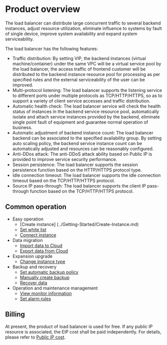 # Product overview


The load balancer can distribute large concurrent traffic to several backend instances, adjust resource utilization, eliminate influence to systems by fault of single device, improve system availability and expand system serviceability. 

The load balancer has the following features:

* Traffic distribution: By setting VIP, the backend instances (virtual machine/container) under the same VPC will be a virtual service pool by the load balancer, the access traffic of frontend customer will be distributed to the backend instance resource pool for processing as per specified rules and the external serviceability of the user can be improved.
* Multi-protocol listening: The load balancer supports the listening service to different ports under multiple protocols as TCP/HTTP/HTTPS, so as to support a variety of client service accesses and traffic distribution.
* Automatic health check: The load balancer service will check the health status of instances in the backend service resource pool, automatically isolate and attach service instances provided by the backend, eliminate single point fault of equipment and guarantee normal operation of business.
* Automatic adjustment of backend instance count: The load balancer backend can be associated to the specified availability group. By setting auto scaling policy, the backend service instance count can be automatically adjusted and resources can be reasonably configured.
* Anti-DDos attack: The anti-DDoS attack ability based on Public IP is provided to improve service security performance.
* Session persistence: The load balancer supports the session persistence function based on the HTTP/HTTPS protocol type.
* Idle connection timeout: The load balancer supports the idle connection timeout based on the TCP/HTTP/HTTPS protocol.
* Source IP pass-through: The load balancer supports the client IP pass-through function based on the TCP/HTTP/HTTPS protocol.

## Common operation

- Easy operation
	- [Create instance] (../Getting-Started/Create-Instance.md)
	- [Set white list](../Getting-Started/Set-Whitelist.md)
	- [Connect instance](../Getting-Started/Connect-Instance.md)
- Data migration
	- [Import data to Cloud](../Getting-Started/Import-Data.md)
	- [Export data from Cloud](../Getting-Started/Export-Data.md)
- Expansion upgrade
	- [Change instance type](../Operation-Guide/Instance-Management/Modify-Instance-Spec.md)
- Backup and recovery
	- [Set automatic backup policy](../Operation-Guide/Backup/Modify-Backup-Policy.md)
	- [Manually create backup](../Operation-Guide/Backup/Create-Backup.md)
	- [Recover data](../Operation-Guide/Backup/Restore-Instance.md)
- Operation and maintenance management
	- [View monitor information](../Operation-Guide/Monitoring/Monitoring.md)
	- [Set alarm rules](../Operation-Guide/Monitoring/Alarm-Rules.md)

## Billing
At present, the product of load balancer is used for free. If any public IP resource is associated, the EIP cost shall be paid independently. For details, please refer to [Public IP cost](https://www.jdcloud.com/help/detail/1579/isCatalog/1).